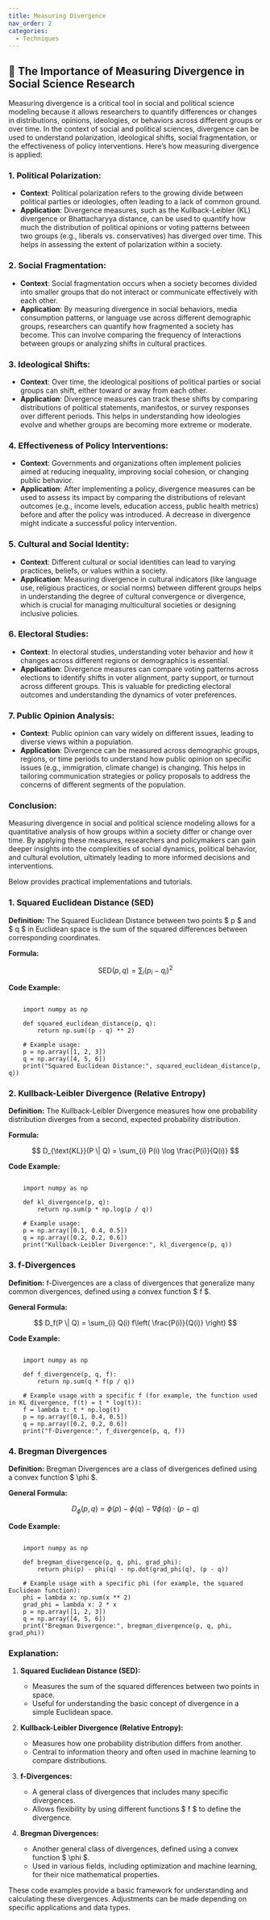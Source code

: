```yaml
---
title: Measuring Divergence
nav_order: 2
categories:
  - Techniques
---
```


## 🔻 The Importance of Measuring Divergence in Social Science Research

Measuring divergence is a critical tool in social and political science modeling because it allows researchers to quantify differences or changes in distributions, opinions, ideologies, or behaviors across different groups or over time. In the context of social and political sciences, divergence can be used to understand polarization, ideological shifts, social fragmentation, or the effectiveness of policy interventions. Here’s how measuring divergence is applied:

### 1. **Political Polarization**:
   - **Context**: Political polarization refers to the growing divide between political parties or ideologies, often leading to a lack of common ground.
   - **Application**: Divergence measures, such as the Kullback-Leibler (KL) divergence or Bhattacharyya distance, can be used to quantify how much the distribution of political opinions or voting patterns between two groups (e.g., liberals vs. conservatives) has diverged over time. This helps in assessing the extent of polarization within a society.

### 2. **Social Fragmentation**:
   - **Context**: Social fragmentation occurs when a society becomes divided into smaller groups that do not interact or communicate effectively with each other.
   - **Application**: By measuring divergence in social behaviors, media consumption patterns, or language use across different demographic groups, researchers can quantify how fragmented a society has become. This can involve comparing the frequency of interactions between groups or analyzing shifts in cultural practices.

### 3. **Ideological Shifts**:
   - **Context**: Over time, the ideological positions of political parties or social groups can shift, either toward or away from each other.
   - **Application**: Divergence measures can track these shifts by comparing distributions of political statements, manifestos, or survey responses over different periods. This helps in understanding how ideologies evolve and whether groups are becoming more extreme or moderate.

### 4. **Effectiveness of Policy Interventions**:
   - **Context**: Governments and organizations often implement policies aimed at reducing inequality, improving social cohesion, or changing public behavior.
   - **Application**: After implementing a policy, divergence measures can be used to assess its impact by comparing the distributions of relevant outcomes (e.g., income levels, education access, public health metrics) before and after the policy was introduced. A decrease in divergence might indicate a successful policy intervention.

### 5. **Cultural and Social Identity**:
   - **Context**: Different cultural or social identities can lead to varying practices, beliefs, or values within a society.
   - **Application**: Measuring divergence in cultural indicators (like language use, religious practices, or social norms) between different groups helps in understanding the degree of cultural convergence or divergence, which is crucial for managing multicultural societies or designing inclusive policies.

### 6. **Electoral Studies**:
   - **Context**: In electoral studies, understanding voter behavior and how it changes across different regions or demographics is essential.
   - **Application**: Divergence measures can compare voting patterns across elections to identify shifts in voter alignment, party support, or turnout across different groups. This is valuable for predicting electoral outcomes and understanding the dynamics of voter preferences.

### 7. **Public Opinion Analysis**:
   - **Context**: Public opinion can vary widely on different issues, leading to diverse views within a population.
   - **Application**: Divergence can be measured across demographic groups, regions, or time periods to understand how public opinion on specific issues (e.g., immigration, climate change) is changing. This helps in tailoring communication strategies or policy proposals to address the concerns of different segments of the population.

### Conclusion:
Measuring divergence in social and political science modeling allows for a quantitative analysis of how groups within a society differ or change over time. By applying these measures, researchers and policymakers can gain deeper insights into the complexities of social dynamics, political behavior, and cultural evolution, ultimately leading to more informed decisions and interventions.


Below provides practical implementations and tutorials.


### 1. Squared Euclidean Distance (SED)

**Definition:**
The Squared Euclidean Distance between two points $ p $ and $ q $ in Euclidean space is the sum of the squared differences between corresponding coordinates.

**Formula:**

$$
\text{SED}(p, q) = \sum_{i} (p_i - q_i)^2
$$

**Code Example:**

```

    import numpy as np

    def squared_euclidean_distance(p, q):
        return np.sum((p - q) ** 2)

    # Example usage:
    p = np.array([1, 2, 3])
    q = np.array([4, 5, 6])
    print("Squared Euclidean Distance:", squared_euclidean_distance(p, q))

```

### 2. Kullback-Leibler Divergence (Relative Entropy)

**Definition:**
The Kullback-Leibler Divergence measures how one probability distribution diverges from a second, expected probability distribution.

**Formula:**

$$
D_{\text{KL}}(P \| Q) = \sum_{i} P(i) \log \frac{P(i)}{Q(i)}
$$

**Code Example:**

```

    import numpy as np

    def kl_divergence(p, q):
        return np.sum(p * np.log(p / q))

    # Example usage:
    p = np.array([0.1, 0.4, 0.5])
    q = np.array([0.2, 0.2, 0.6])
    print("Kullback-Leibler Divergence:", kl_divergence(p, q))

```

### 3. f-Divergences

**Definition:**
f-Divergences are a class of divergences that generalize many common divergences, defined using a convex function $ f $.

**General Formula:**

$$
D_f(P \| Q) = \sum_{i} Q(i) f\left( \frac{P(i)}{Q(i)} \right)
$$

**Code Example:**

```

    import numpy as np

    def f_divergence(p, q, f):
        return np.sum(q * f(p / q))

    # Example usage with a specific f (for example, the function used in KL divergence, f(t) = t * log(t)):
    f = lambda t: t * np.log(t)
    p = np.array([0.1, 0.4, 0.5])
    q = np.array([0.2, 0.2, 0.6])
    print("f-Divergence:", f_divergence(p, q, f))

```

### 4. Bregman Divergences

**Definition:**
Bregman Divergences are a class of divergences defined using a convex function $ \phi $.

**General Formula:**

$$
D_{\phi}(p, q) = \phi(p) - \phi(q) - \nabla \phi(q) \cdot (p - q)
$$

**Code Example:**

```

    import numpy as np

    def bregman_divergence(p, q, phi, grad_phi):
        return phi(p) - phi(q) - np.dot(grad_phi(q), (p - q))

    # Example usage with a specific phi (for example, the squared Euclidean function):
    phi = lambda x: np.sum(x ** 2)
    grad_phi = lambda x: 2 * x
    p = np.array([1, 2, 3])
    q = np.array([4, 5, 6])
    print("Bregman Divergence:", bregman_divergence(p, q, phi, grad_phi))

```

### Explanation:

1. **Squared Euclidean Distance (SED):**

   - Measures the sum of the squared differences between two points in space.
   - Useful for understanding the basic concept of divergence in a simple Euclidean space.
2. **Kullback-Leibler Divergence (Relative Entropy):**

   - Measures how one probability distribution differs from another.
   - Central to information theory and often used in machine learning to compare distributions.
3. **f-Divergences:**

   - A general class of divergences that includes many specific divergences.
   - Allows flexibility by using different functions $ f $ to define the divergence.
4. **Bregman Divergences:**

   - Another general class of divergences, defined using a convex function $ \phi $.
   - Used in various fields, including optimization and machine learning, for their nice mathematical properties.

These code examples provide a basic framework for understanding and calculating these divergences. Adjustments can be made depending on specific applications and data types.
